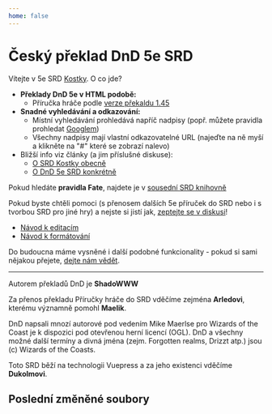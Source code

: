 ```yaml
---
home: false
---
```


# Český překlad DnD 5e SRD

Vítejte v 5e SRD [Kostky](http://www.d20.cz). O co jde?

* **Překlady DnD 5e v HTML podobě:**
  * Příručka hráče podle [verze překaldu 1.45](http://www.d20.cz/clanky/pravidla/preklad-dnd-5e.html)
* **Snadné vyhledávání a odkazování:**
  * Místní vyhledávání prohledává napříč nadpisy (popř. můžete pravidla prohledat [Googlem](https://www.google.com/search?q=site:http://fatesrd.d20.cz))
  * Všechny nadpisy mají vlastní odkazovatelné URL (najeďte na ně myší a klikněte na "#" které se zobrazí nalevo)
* Bližší info viz články (a jim příslušné diskuse):
  * [O SRD Kostky obecně](http://www.d20.cz/clanky/stripky/srd-pravidla-na-kostce.html)
  * [O DnD 5e SRD konkrétně](http://www.d20.cz/clanky/stripky/fate-srd-na-kostce.html)

Pokud hledáte **pravidla Fate**, najdete je v [sousední SRD knihovně](http://fatesrd.d20.cz/)

Pokud byste chtěli pomoci (s přenosem dalších 5e příruček do SRD nebo i s tvorbou SRD pro jiné hry) a nejste si jistí jak, [zeptejte se v diskusi](http://www.d20.cz/diskuze/stripky-diskuze/52183.html)!

* [Návod k editacím](http://fatesrd.d20.cz/faq/github.html)
* [Návod k formátování](http://fatesrd.d20.cz/faq/formatovani.html)

Do budoucna máme vysněné i další podobné funkcionality - pokud si sami nějakou přejete, [dejte nám vědět](http://www.d20.cz/diskuze/kultura-diskuze/50495.html).

------------

Autorem překladů DnD je **ShadoWWW**

Za přenos překladu Příručky hráče do SRD vděčíme zejména **Arledovi**, kterému významně pomohl **Maelik**.

DnD napsali mnozí autorové pod vedením Mike Maerlse pro Wizards of the Coast je k dispozici pod otevřenou herní licencí (OGL). DnD a všechny možné další termíny a divná jména (zejm. Forgotten realms, Drizzt atp.) jsou (c) Wizards of the Coasts. 

Toto SRD běží na technologii Vuepress a za jeho existenci vděčíme **Dukolmovi**.

## Poslední změněné soubory
<RecentArticles/>